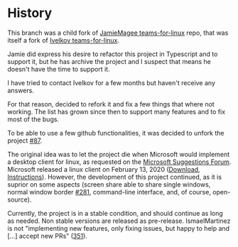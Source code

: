 # History

This branch was a child fork of [JamieMagee teams-for-linux](https://github.com/JamieMagee/teams-for-linux) repo, that was itself a fork of [Ivelkov teams-for-linux](https://github.com/ivelkov/teams-for-linux).

Jamie did express his desire to refactor this project in Typescript and to support it, but he has archive the project and I suspect that means he doesn't have the time to support it.

I have tried to contact Ivelkov for a few months but haven't receive any answers.

For that reason, decided to refork it and fix a few things that where not working. The list has grown since then to support many features and to fix most of the bugs.

To be able to use a few github functionalities, it was decided to unfork the project [#87](https://github.com/IsmaelMartinez/teams-for-linux/issues/87).

The original idea was to let the project die when Microsoft would implement a desktop client for linux, as requested on the [Microsoft Suggestions Forum](https://microsoftteams.uservoice.com/forums/555103-public/suggestions/16911565-linux-client). Microsoft released a linux client on February 13, 2020 ([Download](https://www.microsoft.com/en-us/microsoft-365/microsoft-teams/download-app#desktopAppDownloadregion), [Instructions](https://docs.microsoft.com/en-us/microsoftteams/get-clients#linux)).
However, the development of this project continued, as it is suprior on some aspects (screen share able to share single windows, normal window border [#281](https://github.com/IsmaelMartinez/teams-for-linux/issues/281#issuecomment-601578412), command-line interface,  and, of course, open-source).

Currently, the project is in a stable condition, and should continue as long as needed. Non stable versions are released as pre-release. 
IsmaelMartinez is not "implementing new features, only fixing issues, but happy to help and […] accept new PRs" ([351](https://github.com/IsmaelMartinez/teams-for-linux/issues/351#issuecomment-626590582)).
